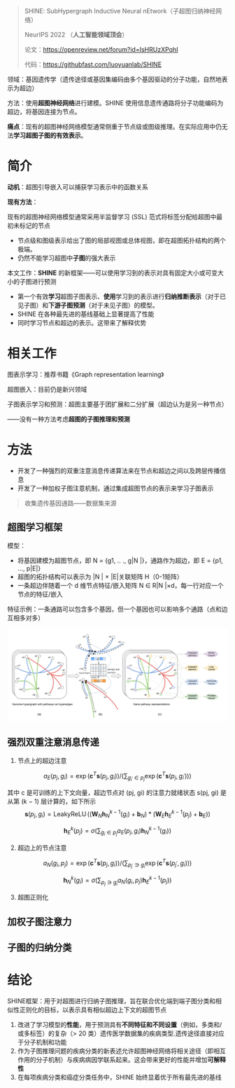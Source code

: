 > SHINE: SubHypergraph Inductive Neural nEtwork（子超图归纳神经网络）
>
> NeurIPS 2022 （**人工智能领域顶会**）
>
> 论文：https://openreview.net/forum?id=IsHRUzXPqhI
>
> 代码：https://githubfast.com/luoyuanlab/SHINE

领域：基因遗传学（遗传途径或基因集编码由多个基因驱动的分子功能，自然地表示为超边）

方法：使用**超图神经网络**进行建模。SHINE 使用信息遗传通路将分子功能编码为超边，将基因连接为节点。

**痛点**：现有的超图神经网络模型通常侧重于节点级或图级推理。在实际应用中仍无法**学习超图子图的有效表示**。

# 简介

**动机**：超图引导嵌入可以捕获学习表示中的函数关系

**现有方法**：

现有的超图神经网络模型通常采用半监督学习 (SSL) 范式将标签分配给超图中最初未标记的节点

- 节点级和图级表示给出了图的局部视图或总体视图，即在超图拓扑结构的两个极端。
- 仍然不能学习超图中**子图**的强大表示

本文工作：**SHINE** 的新框架——可以使用学习到的表示对具有固定大小或可变大小的子图进行预测

- 第一个有效**学习**超图子图表示、**使用**学习到的表示进行**归纳推断表示**（对于已见子图）和**下游子图预测**（对于未见子图）的模型。
- SHINE 在各种最先进的基线基础上显著提高了性能
- 同时学习节点和超边的表示。这带来了解释优势

# 相关工作

图表示学习：推荐书籍《Graph representation learning》

超图嵌入：目前仍是新兴领域

子图表示学习和预测：超图主要基于团扩展和二分扩展（超边认为是另一种节点）

——没有一种方法考虑**超图的子图推理和预测**

# 方法

- 开发了一种强烈的双重注意消息传递算法来在节点和超边之间以及跨层传播信息
- 开发了一种加权子图注意机制，通过集成超图节点的表示来学习子图表示

> 收集遗传基因通路——数据集来源

## 超图学习框架

模型：

- 将基因建模为超图节点，即 N = {g1, .. ., g|N |}，通路作为超边，即 E = {p1, ..., p|E|}
- 超图的拓扑结构可以表示为 |N | × |E|关联矩阵 H（0-1矩阵）
- 一条超边伴随着一个 d 维节点特征/嵌入矩阵 N ∈ R|N |×d，每一行对应一个节点的特征/嵌入

特征示例：一条通路可以包含多个基因，但一个基因也可以影响多个通路（点和边互相多对多）

![整体框架](SHINE：子超图归纳神经网络/image-20230418202633449.png)

## 强烈双重注意消息传递

1. 节点上的超边注意

$$
a_E\left(p_j, g_i\right)=\exp \left(\mathbf{c}^T \mathbf{s}\left(p_j, g_i\right)\right) /\left(\sum_{g_{i^{\prime}} \in p_j} \exp \left(\mathbf{c}^T \mathbf{s}\left(p_j, g_{i^{\prime}}\right)\right)\right)
$$

其中 c 是可训练的上下文向量，超边节点对 (pj, gi) 的注意力就绪状态 s(pj, gi) 是从第 (k − 1) 层计算的，如下所示
$$
\mathbf{s}\left(p_j, g_i\right)=\operatorname{LeakyReLU}\left(\left(\mathbf{W}_N \mathbf{h}_N^{k-1}\left(g_i\right)+\mathbf{b}_N\right) *\left(\mathbf{W}_E \mathbf{h}_E^{k-1}\left(p_j\right)+\mathbf{b}_E\right)\right)
$$

$$
\mathbf{h}_E^k\left(p_j\right)=\sigma\left(\sum_{g_i \in p_j} a_E\left(p_j, g_i\right) \mathbf{h}_N^{k-1}\left(g_i\right)\right)
$$

2. 超边上的节点注意

$$
a_N\left(g_i, p_j\right)=\exp \left(\mathbf{c}^T \mathbf{s}\left(p_j, g_i\right)\right) /\left(\sum_{p_{j^{\prime}} \ni g_i} \exp \left(\mathbf{c}^T \mathbf{s}\left(p_{j^{\prime}}, g_i\right)\right)\right)
$$

$$
\mathbf{h}_N^k\left(g_i\right)=\sigma\left(\sum_{p_j \ni g_i} a_N\left(g_i, p_j\right) \mathbf{h}_E^{k-1}\left(p_j\right)\right)
$$

3. 超图正则化

## 加权子图注意力

## 子图的归纳分类

# 结论

SHINE框架：用于对超图进行归纳子图推理，旨在联合优化端到端子图分类和相似性正则化的目标，以表示具有相似超边上下文的超图节点

1. 改进了学习模型的**性能**，用于预测具有**不同特征和不同设置**（例如，多类和/或多标签）的复杂（> 20 类）遗传医学数据集的疾病类型.遗传途径直接对应于分子机制和功能
2. 作为子图推理问题的疾病分类的新表述允许超图神经网络将相关途径（即相互作用的分子机制）与疾病病因学联系起来。这会带来更好的性能并增加**可解释性**
3. 在每项疾病分类和癌症分类任务中，SHINE 始终显着优于所有最先进的基线

